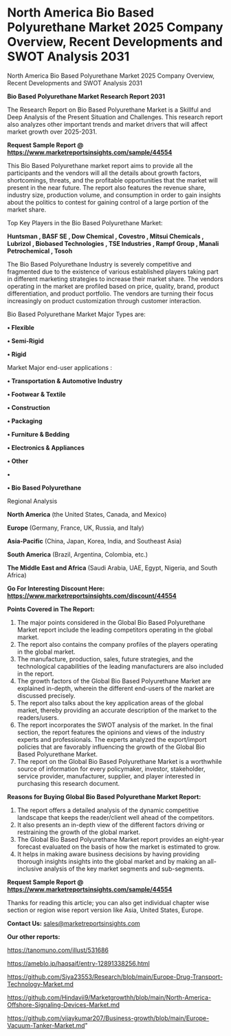 # North America Bio Based Polyurethane Market 2025 Company Overview, Recent Developments and SWOT Analysis 2031
 North America Bio Based Polyurethane Market 2025 Company Overview, Recent Developments and SWOT Analysis 2031

<strong>Bio Based Polyurethane Market Research Report 2031</strong>

The Research Report on Bio Based Polyurethane Market is a Skillful and Deep Analysis of the Present Situation and Challenges. This research report also analyzes other important trends and market drivers that will affect market growth over 2025-2031.

<strong>Request Sample Report @ <a href=https://www.marketreportsinsights.com/sample/44554>https://www.marketreportsinsights.com/sample/44554</a></strong>

This Bio Based Polyurethane market report aims to provide all the participants and the vendors will all the details about growth factors, shortcomings, threats, and the profitable opportunities that the market will present in the near future. The report also features the revenue share, industry size, production volume, and consumption in order to gain insights about the politics to contest for gaining control of a large portion of the market share.

Top Key Players in the Bio Based Polyurethane Market:

<strong>Huntsman , BASF SE , Dow Chemical , Covestro , Mitsui Chemicals , Lubrizol , Biobased Technologies , TSE Industries , Rampf Group , Manali Petrochemical , Tosoh </strong>

The Bio Based Polyurethane Industry is severely competitive and fragmented due to the existence of various established players taking part in different marketing strategies to increase their market share. The vendors operating in the market are profiled based on price, quality, brand, product differentiation, and product portfolio. The vendors are turning their focus increasingly on product customization through customer interaction.

Bio Based Polyurethane Market Major Types are:

<strong>•  Flexible 

•  Semi-Rigid 

•  Rigid</strong>

Market Major end-user applications :

<strong>•  Transportation & Automotive Industry 

•  Footwear & Textile 

•  Construction 

•  Packaging 

•  Furniture & Bedding 

•  Electronics & Appliances 

•  Other 

•  

•  Bio Based Polyurethane</strong>

Regional Analysis

</u><strong><b>North America</b></strong> (the United States, Canada, and Mexico)

<strong><b>Europe </b></strong>(Germany, France, UK, Russia, and Italy)

<strong><b>Asia-Pacific</b></strong> (China, Japan, Korea, India, and Southeast Asia)

<strong><b>South America</b></strong> (Brazil, Argentina, Colombia, etc.)

<strong><b>The Middle East and Africa</b></strong> (Saudi Arabia, UAE, Egypt, Nigeria, and South Africa)

<strong>Go For Interesting Discount Here: <a href=https://www.marketreportsinsights.com/discount/44554>https://www.marketreportsinsights.com/discount/44554</a></strong>

<strong>Points Covered in The Report:</strong>
<ol>
  <li>The major points considered in the Global Bio Based Polyurethane Market report include the leading competitors operating in the global market.</li>
  <li>The report also contains the company profiles of the players operating in the global market.</li>
  <li>The manufacture, production, sales, future strategies, and the technological capabilities of the leading manufacturers are also included in the report.</li>
  <li>The growth factors of the Global Bio Based Polyurethane Market are explained in-depth, wherein the different end-users of the market are discussed precisely.</li>
  <li>The report also talks about the key application areas of the global market, thereby providing an accurate description of the market to the readers/users.</li>
  <li>The report incorporates the SWOT analysis of the market. In the final section, the report features the opinions and views of the industry experts and professionals. The experts analyzed the export/import policies that are favorably influencing the growth of the Global Bio Based Polyurethane Market.</li>
  <li>The report on the Global Bio Based Polyurethane Market is a worthwhile source of information for every policymaker, investor, stakeholder, service provider, manufacturer, supplier, and player interested in purchasing this research document.</li>
</ol>
<strong>Reasons for Buying Global Bio Based Polyurethane Market Report:</strong>

<ol>
  <li>The report offers a detailed analysis of the dynamic competitive landscape that keeps the reader/client well ahead of the competitors.</li>
  <li>It also presents an in-depth view of the different factors driving or restraining the growth of the global market.</li>
  <li>The Global Bio Based Polyurethane Market report provides an eight-year forecast evaluated on the basis of how the market is estimated to grow.</li>
  <li>It helps in making aware business decisions by having providing thorough insights insights into the global market and by making an all-inclusive analysis of the key market segments and sub-segments.</li>
</ol>
<strong>Request Sample Report @ <a href=https://www.marketreportsinsights.com/sample/44554>https://www.marketreportsinsights.com/sample/44554</a></strong>


Thanks for reading this article; you can also get individual chapter wise section or region wise report version like Asia, United States, Europe.

<strong>Contact Us:</strong>
sales@marketreportsinsights.com

<strong>Our other reports:</strong>

<a href=https://tanomuno.com/illust/531686>https://tanomuno.com/illust/531686</a>

<a href=https://ameblo.jp/haqsaif/entry-12891338256.html>https://ameblo.jp/haqsaif/entry-12891338256.html</a>

<a href=https://github.com/Siya23553/Research/blob/main/Europe-Drug-Transport-Technology-Market.md>https://github.com/Siya23553/Research/blob/main/Europe-Drug-Transport-Technology-Market.md</a>

<a href=https://github.com/Hindavii9/Marketgrowthh/blob/main/North-America-Offshore-Signaling-Devices-Market.md>https://github.com/Hindavii9/Marketgrowthh/blob/main/North-America-Offshore-Signaling-Devices-Market.md</a>

<a href=https://github.com/vijaykumar207/Business-growth/blob/main/Europe-Vacuum-Tanker-Market.md>https://github.com/vijaykumar207/Business-growth/blob/main/Europe-Vacuum-Tanker-Market.md</a>"
